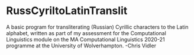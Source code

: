 # RussCyriltoLatinTranslit
A basic program for transliterating (Russian) Cyrillic characters to the Latin alphabet, written as part of my assessment for the Computational Linguistics module on the MA Computational Linguistics 2020-21 programme at the University of Wolverhampton. -Chris Vidler
